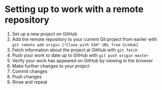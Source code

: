 # Setting up to work with a remote repository

1) Set up a new project on GitHub
1) Add the remote repository to your current Git project from earlier with `git remote add origin {"Clone with SSH" URL from GitHub}`
1) Fetch information about the project at GitHub with `git fetch`
1) Push your work to date up to GitHub with `git push origin master`
1) Verify your work has appeared on GitHub by viewing in the browser
1) Make further changes to your project
1) Commit changes
1) Push changes
1) Rinse and repeat
